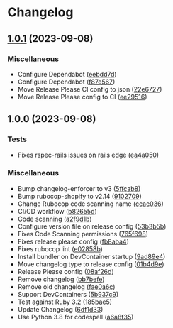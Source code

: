 # Changelog

## [1.0.1](https://github.com/itsmechlark/devise-auth0/compare/v1.0.0...v1.0.1) (2023-09-08)


### Miscellaneous

* Configure Dependabot ([eebdd7d](https://github.com/itsmechlark/devise-auth0/commit/eebdd7d46f1521a53b712353fda0a3635d640ff4))
* Configure Dependabot ([f87e567](https://github.com/itsmechlark/devise-auth0/commit/f87e56720d2a4d113fabddde38dc173d4867c784))
* Move Release Please CI config to json ([22e6727](https://github.com/itsmechlark/devise-auth0/commit/22e672730ca2df32fd00ebdb2d4b60e14a82f1aa))
* Move Release Please config to CI ([ee29516](https://github.com/itsmechlark/devise-auth0/commit/ee29516ea8552e4e4a60e7d1faff3fc33534bbc9))

## 1.0.0 (2023-09-08)


### Tests

* Fixes rspec-rails issues on rails edge ([ea4a050](https://github.com/itsmechlark/devise-auth0/commit/ea4a050528196936960d38b29edfb36a6e6cfcf1))


### Miscellaneous

* Bump changelog-enforcer to v3 ([5ffcab8](https://github.com/itsmechlark/devise-auth0/commit/5ffcab87952644b40cf73f45bce8cb2bd82ab534))
* Bump rubocop-shopify to v2.14 ([9102709](https://github.com/itsmechlark/devise-auth0/commit/91027094bbc243ef05fb10bfe2b9da91189ca8a4))
* Change Rubocop code scanning name ([ccae036](https://github.com/itsmechlark/devise-auth0/commit/ccae036e25f8f5d3d9fe0341e81d6b5b53af2df9))
* CI/CD workflow ([b82655d](https://github.com/itsmechlark/devise-auth0/commit/b82655d9a7af844f1a62d558e65799ef796951fc))
* Code scanning ([a2f9d1b](https://github.com/itsmechlark/devise-auth0/commit/a2f9d1b98994be941abfdba41346976cb717ba5a))
* Configure version file on release config ([53b3b5b](https://github.com/itsmechlark/devise-auth0/commit/53b3b5b4b88bc52bddee7bcee4cba1e889d21eda))
* Fixes Code Scanning permissions ([765f698](https://github.com/itsmechlark/devise-auth0/commit/765f698abe70f30a16b84549bb6256c22379d0fd))
* Fixes release please config ([fb8aba4](https://github.com/itsmechlark/devise-auth0/commit/fb8aba487088409c783c7022845be9677e22dd04))
* Fixes rubocop lint ([e02858b](https://github.com/itsmechlark/devise-auth0/commit/e02858b561f3d99691524795d43ae84fd5d8b978))
* Install bundler on DevContainer startup ([9ad89e4](https://github.com/itsmechlark/devise-auth0/commit/9ad89e43b1b1a99f06250c7bdc5b6006cd505cca))
* Move changelog type to release config ([01b4d9e](https://github.com/itsmechlark/devise-auth0/commit/01b4d9e02c981a3adc6c69fd64e9331838c3f618))
* Release Please config ([08af26d](https://github.com/itsmechlark/devise-auth0/commit/08af26d4002d3e89cb210cabd89ea768039193bc))
* Remove changelog ([bb7befe](https://github.com/itsmechlark/devise-auth0/commit/bb7befec90baad2c9f6f4671cb830a9e42491e11))
* Remove old changelog ([fae0a6c](https://github.com/itsmechlark/devise-auth0/commit/fae0a6cdad32a043c53820c78277df2c6acc872a))
* Support DevContainers ([5b937c9](https://github.com/itsmechlark/devise-auth0/commit/5b937c9696fea630eabaa9f4d745e4c64418e753))
* Test against Ruby 3.2 ([185bae5](https://github.com/itsmechlark/devise-auth0/commit/185bae5d12b17409e6ed62d0aa7be9870ca9c424))
* Update Changelog ([6df1d33](https://github.com/itsmechlark/devise-auth0/commit/6df1d33cf6810b752efc5bc4bf6d3f8691117847))
* Use Python 3.8 for codespell ([a6a8f35](https://github.com/itsmechlark/devise-auth0/commit/a6a8f3556ae54dd1ed0608eaa431772ef2ff1977))
